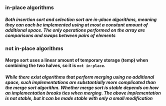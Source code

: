 ### in-place algorithms
##### Both insertion sort and selection sort are in-place algorithms, meaning they can each be implemented using at most a constant amount of additional space. The only operations performed on the array are comparisons and swaps between pairs of elements


### not in-place algorithms
#### Merge sort uses a linear amount of temporary storage (temp) when combining the two halves, so it is `not in-place`.
##### While there exist algorithms that perform merging using no additional space, such implementations are substantially more complicated than the merge sort algorithm. Whether merge sort is stable depends on how an implementation breaks ties when merging. The above implementation is not stable, but it can be made stable with only a small modification
